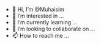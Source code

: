 - 👋 Hi, I’m @Muhaisim
- 👀 I’m interested in ...
- 🌱 I’m currently learning ...
- 💞️ I’m looking to collaborate on ...
- 📫 How to reach me ...

<!---
Muhaisim/Muhaisim is a ✨ special ✨ repository because its `README.md` (this file) appears on your GitHub profile.
You can click the Preview link to take a look at your changes.
--->
